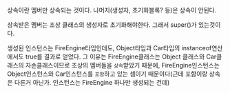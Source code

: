 상속이란 멤버만 상속되는 것이다. 나머지(생성자, 초기화블록? 등)은 상속이 안된다.  

상속받은 멤버는 조상 클래스의 생성자로 초기화해야한다. 그래서 super()가 있는것이다.  

생성된 인스턴스는 FireEngine타입인데도, Object타입과 Car타입의 instanceof연산에서도 true를 결과로 얻었다. 그 이유는 FireEngine클래스는 Object 클래스와 Car클래스의 자손클래스이므로 조상의 멤버들을 `상속`받았기 때문에, FireEngine인스턴스는 Object인스턴스와 Car인스턴스를 `포함`하고 있는 셈이기 때문이다(근데 포함이랑 상속은 다른거 아닌가. 인스턴스는 FireEngine 하나만 생성되는 건데)   

